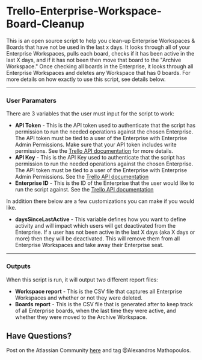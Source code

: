 # Trello-Enterprise-Workspace-Board-Cleanup
This is an open source script to help you clean-up Enterprise Workspaces & Boards that have not be used in the last x days. It looks through all of your Enterprise Workspaces, pulls each board, checks if it has been active in the last X days, and if it has not been then move that board to the "Archive Workspace." Once checking all boards in the Enterprise, it looks through all Enterprise Workspaces and deletes any Workspace that has 0 boards. For more details on how exactly to use this script, see details below. 

---
### User Paramaters 
There are 3 variables that the user must input for the script to work:
- **API Token** - This is the API token used to authenticate that the script has permission to run the needed operations against the chosen Enterprise. The API token must be tied to a user of the Enterprise with Enterprise Admin Permissions. Make sure that your API token includes write permissions. See the [Trello API documentation](https://developer.atlassian.com/cloud/trello/guides/rest-api/api-introduction/)
 for more details. 
- **API Key** - This is the API Key used to authenticate that the script has permission to run the needed operations against the chosen Enterprise. The API token must be tied to a user of the Enterprise with Enterprise Admin Permissions. See the [Trello API documentation](https://developer.atlassian.com/cloud/trello/guides/rest-api/api-introduction/)
- **Enterprise ID** - This is the ID of the Enterprise that the user would like to run the script against. See the [Trello API documentation](https://developer.atlassian.com/cloud/trello/guides/rest-api/api-introduction/)
 
In addition there below are a few customizations you can make if you would like. 
- **daysSinceLastActive** - This variable defines how you want to define activity and will impact which users will get deactivated from the Enterprise. If a user has not been active in the last X days (aka X days or more) then they will be deactivated. This will remove them from all Enterprise Workspaces and take away their Enterprise seat. 


---
### Outputs
When this script is run, it will output two different report files:
- **Workspace report** - This is the CSV file that captures all Enterprise Workspaces and whether or not they were deleted. 
- **Boards report** - This is the CSV file that is generated after to keep track of all Enterprise boards, when the last time they were active, and whether they were moved to the Archive Workspace. 

## Have Questions?
Post on the Atlassian Community [here](https://community.atlassian.com/t5/Trello/ct-p/trello) and tag @Alexandros Mathopoulos.

